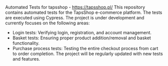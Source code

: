 Automated Tests for tapsshop - https://tapsshop.pl/
This repository contains automated tests for the TapsShop e-commerce platform.
The tests are executed using Cypress.
The project is under development and currently focuses on the following areas:

- Login tests: Verifying login, registration, and account management.
- Basket tests: Ensuring proper product addition/removal and basket functionality.
- Purchase process tests: Testing the entire checkout process from cart to order completion.
The project will be regularly updated with new tests and features.
